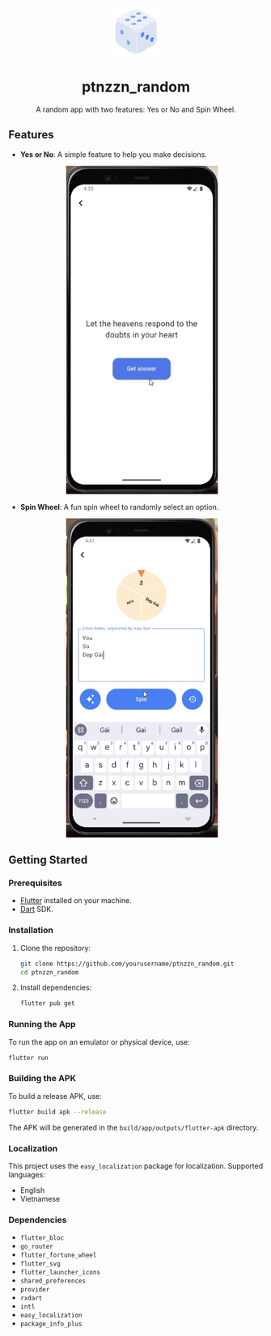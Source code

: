 <p align="center">
  <img src="assets/images/app_ico.png" alt="App Logo" width="100" height="100">
</p>
<h1 align="center">ptnzzn_random</h1>
<p align="center">
A random app with two features: Yes or No and Spin Wheel.
</p>



## Features

- **Yes or No**: A simple feature to help you make decisions.
  <p align="center">
    <img src="assets/gifs/yes_or_no_demo.gif" alt="Yes or No Feature" width="300">
  </p>
- **Spin Wheel**: A fun spin wheel to randomly select an option.
  <p align="center">
    <img src="assets/gifs/spin_wheel_demo.gif" alt="Spin Wheel Feature" width="300">
  </p>

## Getting Started

### Prerequisites

- [Flutter](https://flutter.dev/docs/get-started/install) installed on your machine.
- [Dart](https://dart.dev/get-dart) SDK.

### Installation

1. Clone the repository:
   ```sh
   git clone https://github.com/yourusername/ptnzzn_random.git
   cd ptnzzn_random
   ```

2. Install dependencies:
   ```sh
   flutter pub get
   ```

### Running the App
To run the app on an emulator or physical device, use:
```sh
flutter run
```

### Building the APK
To build a release APK, use:
```sh
flutter build apk --release
```
The APK will be generated in the `build/app/outputs/flutter-apk` directory.

### Localization
This project uses the `easy_localization` package for localization. Supported languages:
- English
- Vietnamese

### Dependencies
- `flutter_bloc`
- `go_router`
- `flutter_fortune_wheel`
- `flutter_svg`
- `flutter_launcher_icons`
- `shared_preferences`
- `provider`
- `rxdart`
- `intl`
- `easy_localization`
- `package_info_plus`